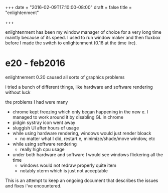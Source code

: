 +++
date = "2016-02-09T17:10:00-08:00"
draft = false
title = "enlightenment"

+++

enlightenment has been my window manager of choice for a very long time maintly because of its speed. I used to run 
window maker and then fluxbox before I made the switch to enlightenment (0.16 at the time iirc).

# e20 - feb2016 
enlightnement 0.20 caused all sorts of graphics problems

i tried a bunch of different things, like hardware and software rendering without luck

the problems I had were many

- chrome kept freezing which only began happening in the new e. I managed to work around it by disabling GL in chrome
- pidgin systray icon went away
- sluggish UI after hours of usage
- while using hardware rendering, windows would just render bloack
  - no matter what I did, restart e, minimize/shade/move window, etc
- while using software rendering
  - really high cpu usage
- under both hardware and software I would see windows flickering all the time
  - windows would not redraw properly quite item
  - notably xterm which is just not acceptable

This is an attempt to keep an ongoing document that describes the issues and fixes i've encountered. 



